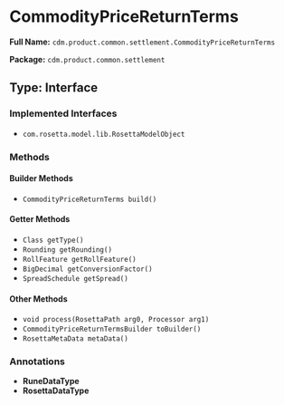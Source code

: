 # CommodityPriceReturnTerms

**Full Name:** `cdm.product.common.settlement.CommodityPriceReturnTerms`

**Package:** `cdm.product.common.settlement`

## Type: Interface

### Implemented Interfaces

- `com.rosetta.model.lib.RosettaModelObject`

### Methods

#### Builder Methods

- `CommodityPriceReturnTerms build()`

#### Getter Methods

- `Class getType()`
- `Rounding getRounding()`
- `RollFeature getRollFeature()`
- `BigDecimal getConversionFactor()`
- `SpreadSchedule getSpread()`

#### Other Methods

- `void process(RosettaPath arg0, Processor arg1)`
- `CommodityPriceReturnTermsBuilder toBuilder()`
- `RosettaMetaData metaData()`

### Annotations

- **RuneDataType**
- **RosettaDataType**

